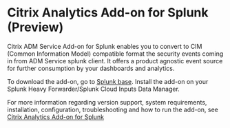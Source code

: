 # Citrix Analytics Add-on for Splunk (Preview)

Citrix ADM Service Add-on for Splunk enables you to convert to CIM (Common Information Model) compatible format the security events coming in from ADM Service splunk client. It offers a product agnostic event source for further consumption by your dashboards and analytics.

To download the add-on, go to <a href="https://splunkbase.splunk.com/app/TO_BE_ADDED/" target="_blank">Splunk base</a>. Install the add-on on your Splunk Heavy Forwarder/Splunk Cloud Inputs Data Manager.

For more information regarding version support, system requirements, installation, configuration, troubleshooting and how to run the add-on, see <a href="https://docs.citrix.com/en-us/security-analytics/siem-integration/splunk-integration.html" target="_blank">Citrix Analytics Add-on for Splunk</a>
